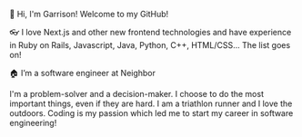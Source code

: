 👋 Hi, I'm Garrison! Welcome to my GitHub!

👓 I love Next.js and other new frontend technologies and have experience in Ruby on Rails, Javascript, Java, Python, C++, HTML/CSS... The list goes on!

🏠 I’m a software engineer at Neighbor

I'm a problem-solver and a decision-maker. I choose to do the most important things, even if they are hard. I am a triathlon runner and I love the outdoors. Coding is my passion which led me to start my career in software engineering!

<!---
whitagar/whitagar is a ✨ special ✨ repository because its `README.md` (this file) appears on your GitHub profile.
You can click the Preview link to take a look at your changes.
--->
